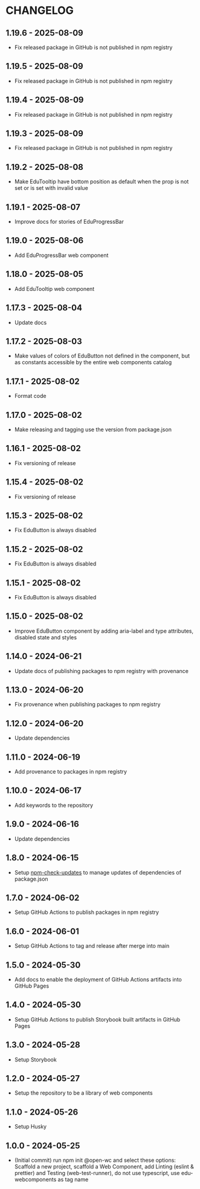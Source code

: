 # CHANGELOG

## 1.19.6 - 2025-08-09
- Fix released package in GitHub is not published in npm registry

## 1.19.5 - 2025-08-09
- Fix released package in GitHub is not published in npm registry

## 1.19.4 - 2025-08-09
- Fix released package in GitHub is not published in npm registry

## 1.19.3 - 2025-08-09
- Fix released package in GitHub is not published in npm registry
  
## 1.19.2 - 2025-08-08
- Make EduTooltip have bottom position as default when the prop is not set or is set with invalid value

## 1.19.1 - 2025-08-07
- Improve docs for stories of EduProgressBar

## 1.19.0 - 2025-08-06
- Add EduProgressBar web component

## 1.18.0 - 2025-08-05
- Add EduTooltip web component

## 1.17.3 - 2025-08-04
- Update docs

## 1.17.2 - 2025-08-03
- Make values of colors of EduButton not defined in the component, but as constants accessible by the entire web components catalog

## 1.17.1 - 2025-08-02
- Format code

## 1.17.0 - 2025-08-02
- Make releasing and tagging use the version from package.json

## 1.16.1 - 2025-08-02
- Fix versioning of release

## 1.15.4 - 2025-08-02
- Fix versioning of release

## 1.15.3 - 2025-08-02
- Fix EduButton is always disabled

## 1.15.2 - 2025-08-02
- Fix EduButton is always disabled

## 1.15.1 - 2025-08-02
- Fix EduButton is always disabled

## 1.15.0 - 2025-08-02
- Improve EduButton component by adding aria-label and type attributes, disabled state and styles

## 1.14.0 - 2024-06-21
- Update docs of publishing packages to npm registry with provenance

## 1.13.0 - 2024-06-20
- Fix provenance when publishing packages to npm registry

## 1.12.0 - 2024-06-20
- Update dependencies

## 1.11.0 - 2024-06-19
- Add provenance to packages in npm registry

## 1.10.0 - 2024-06-17
- Add keywords to the repository

## 1.9.0 - 2024-06-16
- Update dependencies

## 1.8.0 - 2024-06-15
- Setup [npm-check-updates](https://www.npmjs.com/package/npm-check-updates) to manage updates of dependencies of package.json

## 1.7.0 - 2024-06-02
- Setup GitHub Actions to publish packages in npm registry

## 1.6.0 - 2024-06-01
- Setup GitHub Actions to tag and release after merge into main

## 1.5.0 - 2024-05-30
- Add docs to enable the deployment of GitHub Actions artifacts into GitHub Pages

## 1.4.0 - 2024-05-30
- Setup GitHub Actions to publish Storybook built artifacts in GitHub Pages

## 1.3.0 - 2024-05-28
- Setup Storybook

## 1.2.0 - 2024-05-27
- Setup the repository to be a library of web components

## 1.1.0 - 2024-05-26
- Setup Husky

## 1.0.0 - 2024-05-25
- (Initial commit) run npm init @open-wc and select these options: Scaffold a new project, scaffold a Web Component, add Linting (eslint & prettier) and Testing (web-test-runner), do not use typescript, use edu-webcomponents as tag name